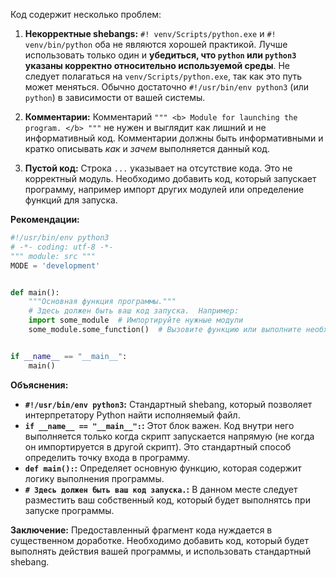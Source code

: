 Код содержит несколько проблем:

1. **Некорректные shebangs:**  `#! venv/Scripts/python.exe` и `#! venv/bin/python` оба не являются хорошей практикой.  Лучше использовать только один и  **убедиться, что `python` или `python3` указаны корректно относительно используемой среды**.  Не следует полагаться на `venv/Scripts/python.exe`, так как это путь может меняться.  Обычно  достаточно `#!/usr/bin/env python3` (или `python`) в зависимости от вашей системы.

2. **Комментарии:** Комментарий `""" <b> Module for launching the program. </b> """`  не нужен и выглядит как лишний и не информативный код.  Комментарии должны быть информативными и кратко описывать *как* и *зачем* выполняется данный код.

3. **Пустой код:** Строка `...` указывает на отсутствие кода.  Это не корректный модуль.  Необходимо добавить код, который запускает программу, например импорт других модулей или определение функций для запуска.


**Рекомендации:**

```python
#!/usr/bin/env python3
# -*- coding: utf-8 -*-
""" module: src """
MODE = 'development'


def main():
    """Основная функция программы."""
    # Здесь должен быть ваш код запуска.  Например:
    import some_module  # Импортируйте нужные модули
    some_module.some_function()  # Вызовите функцию или выполните необходимые действия


if __name__ == "__main__":
    main()
```

**Объяснения:**

* **`#!/usr/bin/env python3`:** Стандартный shebang, который позволяет интерпретатору Python найти исполняемый файл.
* **`if __name__ == "__main__":`:**  Этот блок важен.  Код внутри него выполняется только когда скрипт запускается напрямую (не когда он импортируется в другой скрипт).  Это стандартный способ определить точку входа в программу.
* **`def main():`:** Определяет основную функцию, которая содержит логику выполнения программы.
* **`# Здесь должен быть ваш код запуска.`:**  В данном месте следует разместить ваш собственный код, который будет выполнятсь при запуске программы.

**Заключение:**  Предоставленный фрагмент кода нуждается в существенном доработке.  Необходимо добавить код, который будет выполнять действия вашей программы, и использовать стандартный shebang.
